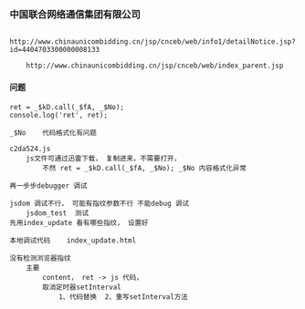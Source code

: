


### 中国联合网络通信集团有限公司
        http://www.chinaunicombidding.cn/jsp/cnceb/web/info1/detailNotice.jsp?id=4404703300000008133
        
        http://www.chinaunicombidding.cn/jsp/cnceb/web/index_parent.jsp
#### 问题
    ret = _$kD.call(_$fA, _$No);
    console.log('ret', ret);
    
    _$No    代码格式化有问题
    
    c2da524.js
        js文件可通过迅雷下载， 复制进来，不需要打开，
            不然 ret = _$kD.call(_$fA, _$No); _$No 内容格式化异常
    
    再一步步debugger 调试
    
    jsdom 调试不行， 可能有指纹参数不行 不能debug 调试
        jsdom_test  测试
    先用index_update 看有哪些指纹， 设置好
    
    本地调试代码    index_update.html
    
    没有检测浏览器指纹
        主要
            content， ret -> js 代码， 
            取消定时器setInterval
                1、代码替换  2、重写setInterval方法